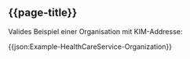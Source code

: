 ## {{page-title}}

Valides Beispiel einer Organisation mit KIM-Addresse:

{{json:Example-HealthCareService-Organization}}
